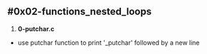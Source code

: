 #0x02-functions_nested_loops
---

1. **0-putchar.c**
- use putchar function to print '_putchar' followed by a new line
